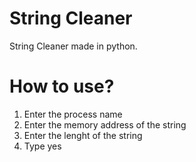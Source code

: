 # String Cleaner
String Cleaner made in python. 

# How to use?
1. Enter the process name
2. Enter the memory address of the string
3. Enter the lenght of the string
4. Type yes
